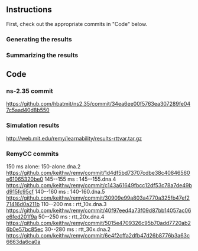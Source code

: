 ## Instructions ##
First, check out the appropriate commits in "Code" below.


### Generating the results ###


### Summarizing the results ###


## Code ##

### ns-2.35 commit ###

https://github.com/hbatmit/ns2.35/commit/34ea6ee00f5763ea307289fe047c5aad40d8b550

### Simulation results ###

http://web.mit.edu/remy/learnability/results-rttvar.tar.gz

### RemyCC commits ###

150 ms alone: 150-alone.dna.2 https://github.com/keithw/remy/commit/1d4df5bd73707cdbe38c40846560e61065320be0 
145--155 ms : 145--155.dna.4  https://github.com/keithw/remy/commit/c143a61649fbcc12df53c78a7de49bd915fc95cf 
140--160 ms : 140-160.dna.5   https://github.com/keithw/remy/commit/30909e99a803a4770a325fb47ef271416d0a211b 
110--200 ms : rtt_10x.dna.3   https://github.com/keithw/remy/commit/40f97eed4a73f09d87bb14057ac06e6fed201f9a 
50--250 ms  : rtt_20x.dna.4   https://github.com/keithw/remy/commit/5015e4709326c95b70add7720ab26b0e57bc85ec
30--280 ms  : rtt_30x.dna.2   https://github.com/keithw/remy/commit/6e4f2cffa2dfb47d26b8776b3a63c6663da6ca0a
